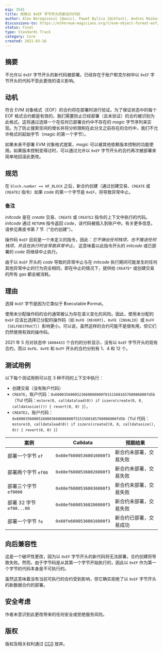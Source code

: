 ```yaml
---
eip: 3541
title: 拒绝以 0xEF 字节开头的新合约代码
author: Alex Beregszaszi (@axic), Paweł Bylica (@chfast), Andrei Maiboroda (@gumb0), Alexey Akhunov (@AlexeyAkhunov), Christian Reitwiessner (@chriseth), Martin Swende (@holiman)
discussions-to: https://ethereum-magicians.org/t/evm-object-format-eof/5727
status: Final
type: Standards Track
category: Core
created: 2021-03-16
---
```


## 摘要

不允许以 `0xEF` 字节开头的新代码被部署。已经存在于账户默克尔树中以 `0xEF` 字节开头的代码不受此更改的语义影响。

## 动机

符合 EVM 对象格式（EOF）的合约将在部署时进行验证。为了保证状态中的每个 EOF 格式合约都是有效的，我们需要防止已经部署（且未验证）的合约被识别为此格式。这将通过选择一个在任何已部署合约中不存在的 *magic* 字节序列来实现。为了防止搜索空间的增长并将分析限制在此分叉之前存在的合约中，我们不允许格式的起始字节（magic 的第一个字节）。

如果未来不部署 EVM 对象格式提案，*magic* 可以被其他依赖版本控制的功能使用。如果版本控制变得过时，可以通过允许以 `0xEF` 字节开头的合约再次被部署来简单地回滚此更改。

## 规范

在 `block.number == HF_BLOCK` 之后，新合约创建（通过创建交易、`CREATE` 或 `CREATE2` 指令）如果 _code_ 的第一个字节是 `0xEF`，将导致异常中止。

### 备注

*initcode* 是在 *create* 交易、`CREATE` 或 `CREATE2` 指令的上下文中执行的代码。*initcode* 通过 `RETURN` 指令返回 *code*，该代码被插入到账户中。有关更多信息，请参见黄皮书第 7 节（“合约创建”）。

操作码 `0xEF` 目前是一个未定义的指令，因此：*它不弹出任何栈项，也不推送任何栈项，并且在执行时会导致异常中止。* 这意味着以此指令开头的 *initcode* 或已部署的 *code* 将继续中止执行。

由于以 `0xEF` 开头的 *code* 导致的异常中止与在 *initcode* 执行期间可能发生的任何其他异常中止的行为完全相同，即在中止的情况下，提供给 `CREATE*` 或创建交易的所有 gas 都会被消耗。

## 理由

选择 `0xEF` 字节是因为它类似于 **E**xecutable **F**ormat。

使用未分配操作码的合约通常被认为存在语义变化的风险。因此，使用未分配的 `0xEF` 应该比选择已分配的操作码（如 `0xFD`（`REVERT`）、`0xFE`（`INVALID`）或 `0xFF`（`SELFDESTRUCT`））影响更小。可以说，虽然这样的合约可能不是很有用，但它们仍然使用有效的操作码。

2021 年 5 月对状态中 `18084433` 个合约的分析显示，没有以 `0xEF` 字节开头的现有合约，而以 `0xFD`、`0xFE` 和 `0xFF` 开头的合约分别有 1、4 和 12 个。

## 测试用例

以下每个测试用例可以在 3 种不同的上下文中执行：
- 创建交易（没有账户代码）
- `CREATE`，账户代码：`0x6000356000523660006000f0151560165760006000fd5b`（Yul 代码：`mstore(0, calldataload(0)) if iszero(create(0, 0, calldatasize())) { revert(0, 0) }`），
- `CREATE2`，账户代码：`0x60003560005260003660006000f5151560185760006000fd5b`（Yul 代码：`mstore(0, calldataload(0)) if iszero(create2(0, 0, calldatasize(), 0)) { revert(0, 0) }`）

| 案例  | Calldata | 预期结果 |
| -------- | -------- | -------- |
| 部署一个字节 `ef` | `0x60ef60005360016000f3` | 新合约未部署，交易失败 |
| 部署两个字节 `ef00` | `0x60ef60005360026000f3` | 新合约未部署，交易失败 |
| 部署三个字节 `ef0000` | `0x60ef60005360036000f3` | 新合约未部署，交易失败 |
| 部署 32 字节 `ef00...00` | `0x60ef60005360206000f3` | 新合约未部署，交易失败 |
| 部署一个字节 `fe` | `0x60fe60005360016000f3` | 新合约已部署，交易成功 |

## 向后兼容性

这是一个破坏性更改，因为以 `0xEF` 字节开头的新代码将无法部署，合约创建将导致失败。然而，由于字节码是从其第一个字节开始执行的，因此以 `0xEF` 作为第一个字节的代码本身是不可执行的。

虽然这意味着没有当前可执行的合约受到影响，但它确实拒绝了以 `0xEF` 字节开头的新数据合约的部署。

## 安全考虑

作者未意识到此更改带来的任何安全或拒绝服务风险。

## 版权

版权及相关权利通过 [CC0](../LICENSE.md) 放弃。